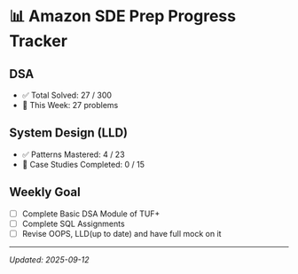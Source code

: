 #  📊  Amazon SDE Prep Progress Tracker

## DSA
- ✅ Total Solved: 27 / 300
- 🔄 This Week: 27 problems

## System Design (LLD)
- ✅ Patterns Mastered: 4 / 23
- 🔄 Case Studies Completed: 0 / 15

## Weekly Goal
- [ ] Complete Basic DSA Module of TUF+
- [ ] Complete SQL Assignments
- [ ] Revise OOPS, LLD(up to date) and have full mock on it

---
_Updated: 2025-09-12_
